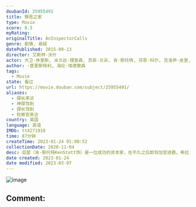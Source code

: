 ```yaml
---
doubanId: 25955491
title: 罪恶之家
type: Movie
score: 8.3
myRating: 
originalTitle: AnInspectorCalls
genre: 剧情, 悬疑
datePublished: 2015-09-13
director: 艾斯林·沃什
actor: 大卫·休里斯, 米兰达·理查森, 苏菲·兰朵, 肯·斯托特, 芬恩·科尔, 克洛伊·皮里, 凯尔·索列尔, 弗洛拉·尼科尔森, 加里·戴维斯, 旺达·奥普琳斯卡
author: ·普里斯特利, 海伦·埃德蒙森
tags:
  - Movie
state: 看过
url: https://movie.douban.com/subject/25955491/
aliases:
  - 探长来访
  - 神探驾到
  - 探长驾到
  - 检察官来访
country: 英国
language: 英语
IMDb: tt4271918
time: 87分钟
createTime: 2023-01-24 01:00:52
collectionDate: 2020-11-04
desc: 亚瑟（肯·斯托特KenStott饰）是一位成功的资本家，在不久之后即将加官进爵。希拉（克洛伊·皮里ChloePirrie饰）是亚瑟的女儿，这位单纯善良的千金小姐在家宴中接受了男友杰拉德（凯...
date created: 2023-01-24
date modified: 2023-03-07
---
```


![image](p2266257360.jpg)

Comment:
---
